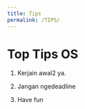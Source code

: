 ```yaml
---
title: Tips
permalink: /TIPS/
---
```


# Top Tips OS

1. Kerjain awal2 ya.

2. Jangan ngedeadline

3. Have fun
